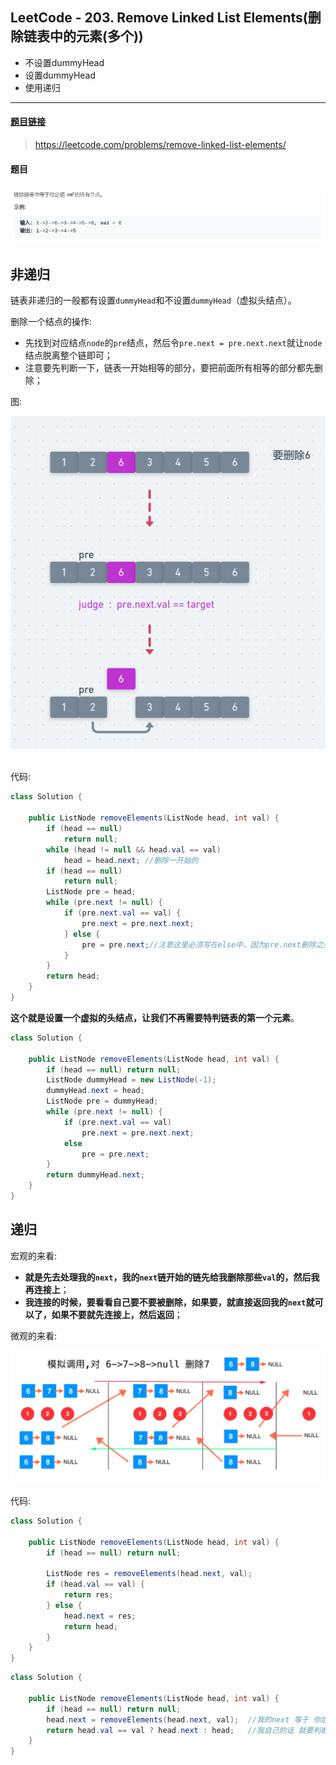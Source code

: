 ﻿## LeetCode - 203. Remove Linked List Elements(删除链表中的元素(多个))

 - 不设置dummyHead
 - 设置dummyHead
 - 使用递归

***
#### [题目链接](https://leetcode.com/problems/remove-linked-list-elements/)

> https://leetcode.com/problems/remove-linked-list-elements/

#### 题目
![在这里插入图片描述](images/203_t.png)

## 非递归

链表非递归的一般都有设置`dummyHead`和不设置`dummyHead`（虚拟头结点）。

删除一个结点的操作: 

 - 先找到对应结点`node`的`pre`结点，然后令`pre.next = pre.next.next`就让`node`结点脱离整个链即可；
 - 注意要先判断一下，链表一开始相等的部分，要把前面所有相等的部分都先删除；

图:

<div align="center"><img src="assets/1554805688445.png"></div><br>

代码:

```java
class Solution {

    public ListNode removeElements(ListNode head, int val) {
        if (head == null)
            return null;
        while (head != null && head.val == val) 
            head = head.next; //删除一开始的
        if (head == null)
            return null;
        ListNode pre = head;
        while (pre.next != null) {
            if (pre.next.val == val) {
                pre.next = pre.next.next;
            } else {
                pre = pre.next;//注意这里必须写在else中，因为pre.next删除之后，还是要检查pre.next
            }
        }
        return head;
    }
}
```
**这个就是设置一个虚拟的头结点，让我们不再需要特判链表的第一个元素**。
```java
class Solution {

    public ListNode removeElements(ListNode head, int val) {
        if (head == null) return null;
        ListNode dummyHead = new ListNode(-1);
        dummyHead.next = head;
        ListNode pre = dummyHead;
        while (pre.next != null) {
            if (pre.next.val == val)
                pre.next = pre.next.next;
            else
                pre = pre.next;
        }
        return dummyHead.next;
    }
}

```
## 递归

宏观的来看: 

 - **就是先去处理我的`next`，我的`next`链开始的链先给我删除那些`val`的，然后我再连接上**；
 - **我连接的时候，要看看自己要不要被删除，如果要，就直接返回我的`next`就可以了，如果不要就先连接上，然后返回**；

微观的来看: 

![在这里插入图片描述](images/203_s.png)

代码:

```java
class Solution {

    public ListNode removeElements(ListNode head, int val) {
        if (head == null) return null;

        ListNode res = removeElements(head.next, val);
        if (head.val == val) {
            return res;
        } else {
            head.next = res;
            return head;
        }
    }
}
```

```java
class Solution {

    public ListNode removeElements(ListNode head, int val) {
        if (head == null) return null;
        head.next = removeElements(head.next, val);  //我的next 等于 你后面的先处理完val我再连上你
        return head.val == val ? head.next : head;   //我自己的话 就要判断一下
    }
}
```

